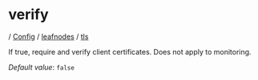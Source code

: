 # verify

/ [Config](../../../index.md) / [leafnodes](../../index.md) / [tls](../index.md) 

If true, require and verify client certificates. Does not apply to monitoring.

*Default value*: `false`

